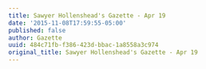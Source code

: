 ```yaml
---
title: Sawyer Hollenshead's Gazette - Apr 19
date: '2015-11-08T17:59:55-05:00'
published: false
author: Gazette
uuid: 484c71fb-f386-423d-bbac-1a8558a3c974
original_title: Sawyer Hollenshead's Gazette - Apr 19
---
```



